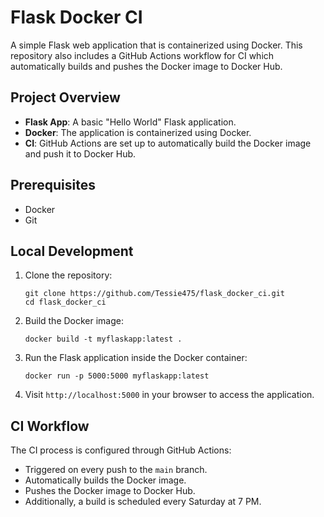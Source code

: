 

# Flask Docker CI

A simple Flask web application that is containerized using Docker. This repository also includes a GitHub Actions workflow for CI which automatically builds and pushes the Docker image to Docker Hub.

## Project Overview

- **Flask App**: A basic "Hello World" Flask application.
- **Docker**: The application is containerized using Docker.
- **CI**: GitHub Actions are set up to automatically build the Docker image and push it to Docker Hub.

## Prerequisites

- Docker
- Git

## Local Development

1. Clone the repository:
   ```
   git clone https://github.com/Tessie475/flask_docker_ci.git
   cd flask_docker_ci
   ```

2. Build the Docker image:
   ```
   docker build -t myflaskapp:latest .
   ```

3. Run the Flask application inside the Docker container:
   ```
   docker run -p 5000:5000 myflaskapp:latest
   ```

4. Visit `http://localhost:5000` in your browser to access the application.

## CI Workflow

The CI process is configured through GitHub Actions:

- Triggered on every push to the `main` branch.
- Automatically builds the Docker image.
- Pushes the Docker image to Docker Hub.
- Additionally, a build is scheduled every Saturday at 7 PM.
